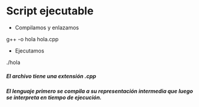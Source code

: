 # Script ejecutable

+ Compilamos y enlazamos

g++  -o  hola hola.cpp

+ Ejecutamos

./hola

##### El archivo tiene una extensión _.cpp_
##### El lenguaje primero se compila a su representación intermedia que luego se interpreta en tiempo de ejecución.
